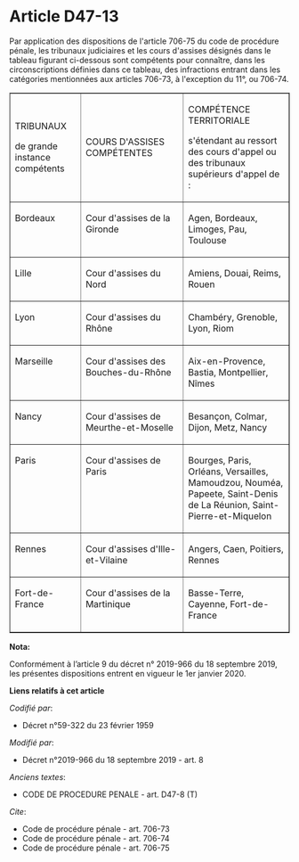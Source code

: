 # Article D47-13

Par application des dispositions de l'article 706-75 du code de procédure pénale, les   tribunaux judiciaires et les cours
d'assises désignés dans le tableau figurant ci-dessous sont compétents pour connaître, dans les circonscriptions définies
dans ce tableau, des infractions entrant dans les catégories mentionnées aux articles 706-73, à l'exception du 11°, ou
706-74. 

<table cellspacing="0" width="605" align="center" cellpadding="0" border="1">
  <tbody>
    <tr>
      <td width="132">

TRIBUNAUX 

de grande instance compétents 

</td>
      <td width="227">

COURS D'ASSISES COMPÉTENTES 

</td>
      <td width="250">

COMPÉTENCE TERRITORIALE 

s'étendant au ressort des cours d'appel ou des tribunaux supérieurs d'appel de : 

</td>
    </tr>
    <tr>
      <td valign="top" width="132">

Bordeaux 

</td>
      <td valign="top" width="227">

Cour d'assises de la Gironde 

</td>
      <td width="250" valign="top">

Agen, Bordeaux, Limoges, Pau, Toulouse 

</td>
    </tr>
    <tr>
      <td valign="top" width="132">

Lille 

</td>
      <td valign="top" width="227">

Cour d'assises du Nord 

</td>
      <td valign="top" width="250">

Amiens, Douai, Reims, Rouen 

</td>
    </tr>
    <tr>
      <td valign="top" width="132">

Lyon 

</td>
      <td width="227" valign="top">

Cour d'assises du Rhône 

</td>
      <td valign="top" width="250">

Chambéry, Grenoble, Lyon, Riom 

</td>
    </tr>
    <tr>
      <td width="132" valign="top">

Marseille 

</td>
      <td valign="top" width="227">

Cour d'assises des Bouches-du-Rhône 

</td>
      <td width="250" valign="top">

Aix-en-Provence, Bastia, Montpellier, Nîmes 

</td>
    </tr>
    <tr>
      <td valign="top" width="132">

Nancy 

</td>
      <td valign="top" width="227">

Cour d'assises de Meurthe-et-Moselle 

</td>
      <td width="250" valign="top">

Besançon, Colmar, Dijon, Metz, Nancy 

</td>
    </tr>
    <tr>
      <td valign="top" width="132">

Paris 

</td>
      <td width="227" valign="top">

Cour d'assises de Paris 

</td>
      <td valign="top" width="250">

Bourges, Paris, Orléans, Versailles, Mamoudzou, Nouméa, Papeete, Saint-Denis de La Réunion, Saint-Pierre-et-Miquelon 

</td>
    </tr>
    <tr>
      <td width="132" valign="top">

Rennes 

</td>
      <td width="227" valign="top">

Cour d'assises d'Ille-et-Vilaine 

</td>
      <td valign="top" width="250">

Angers, Caen, Poitiers, Rennes 

</td>
    </tr>
    <tr>
      <td width="132" valign="top">

Fort-de-France 

</td>
      <td valign="top" width="227">

Cour d'assises de la Martinique 

</td>
      <td valign="top" width="250">

Basse-Terre, Cayenne, Fort-de-France

</td>
    </tr>
  </tbody>
</table>

**Nota:**

Conformément à l’article 9 du décret n° 2019-966 du 18 septembre 2019, les présentes dispositions entrent en vigueur le 1er
janvier 2020.

**Liens relatifs à cet article**

_Codifié par_:

  - Décret n°59-322 du 23 février 1959

_Modifié par_:

  - Décret n°2019-966 du 18 septembre 2019 - art. 8

_Anciens textes_:

  - CODE DE PROCEDURE PENALE - art. D47-8 (T)

_Cite_:

  - Code de procédure pénale - art. 706-73
  - Code de procédure pénale - art. 706-74
  - Code de procédure pénale - art. 706-75
